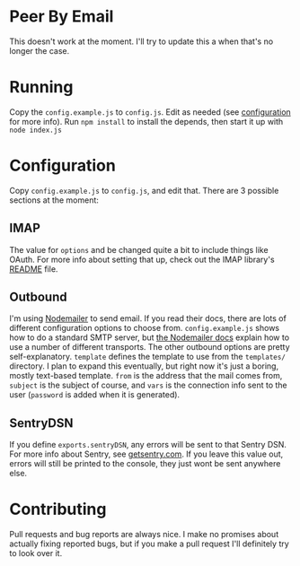 # Peer By Email
This doesn't work at the moment. I'll try to update this a when that's no longer the case.

# Running
Copy the `config.example.js` to `config.js`. Edit as needed (see [configuration](#Configuration) for
more info). Run `npm install` to install the depends, then start it up with `node index.js`

# Configuration
Copy `config.example.js` to `config.js`, and edit that. There are 3 possible sections at the moment:

## IMAP
The value for `options` and be changed quite a bit to include things like OAuth. For more info about
setting that up, check out the IMAP library's
[README](https://github.com/pipedrive/inbox#create-new-imap-connection) file.

## Outbound
I'm using [Nodemailer](https://github.com/andris9/Nodemailer) to send email. If you read their docs,
there are lots of different configuration options to choose from. `config.example.js` shows how to
do a standard SMTP server, but
[the Nodemailer docs](https://github.com/andris9/Nodemailer#available-transports) explain how to use
a number of different transports.
The other outbound options are pretty self-explanatory. `template` defines the template to use from
the `templates/` directory. I plan to expand this eventually, but right now it's just a boring,
mostly text-based template. `from` is the address that the mail comes from, `subject` is the
subject of course, and `vars` is the connection info sent to the user (`password` is added when it
is generated).

## SentryDSN
If you define `exports.sentryDSN`, any errors will be sent to that Sentry DSN. For more info about
Sentry, see [getsentry.com](https://getsentry.com). If you leave this value out, errors will still
be printed to the console, they just wont be sent anywhere else.

# Contributing
Pull requests and bug reports are always nice. I make no promises about actually fixing reported
bugs, but if you make a pull request I'll definitely try to look over it.
